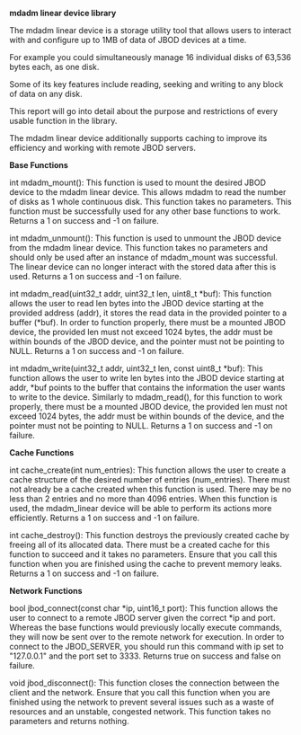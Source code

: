 **mdadm linear device library**

The mdadm linear device is a storage utility tool that allows users to interact with and configure up to 1MB of data of JBOD devices at a time.

For example you could simultaneously manage 16 individual disks of 63,536 bytes each, as one disk. 

Some of its key features include reading, seeking and writing to any block of data on any disk.

This report will go into detail about the purpose and restrictions of every usable function in the library.

The mdadm linear device additionally supports caching to improve its efficiency and working with remote JBOD servers.

**Base Functions**

int mdadm_mount(): 
This function is used to mount the desired JBOD device to the mdadm linear device. This allows mdadm to read the number of disks as 1 whole continuous disk. This function takes no parameters. This function must be successfully used for any other base functions to work. Returns a 1 on success and -1 on failure.

int mdadm_unmount(): 
This function is used to unmount the JBOD device from the mdadm linear device. This function takes no parameters and should only be used after an instance of mdadm_mount was successful. The linear device can no longer interact with the stored data after this is used. Returns a 1 on success and -1 on failure.

int mdadm_read(uint32_t addr, uint32_t len, uint8_t *buf): 
This function allows the user to read len bytes into the JBOD device starting at the provided address (addr), it stores the read data in the provided pointer to a buffer (*buf). In order to function properly, there must be a mounted JBOD device, the provided len must not exceed 1024 bytes, the addr must be within bounds of the JBOD device, and the pointer must not be pointing to NULL. Returns a 1 on success and -1 on failure.

int mdadm_write(uint32_t addr, uint32_t len, const uint8_t *buf): 
This function allows the user to write len bytes into the JBOD device starting at addr, *buf points to the buffer that contains the information the user wants to write to the device. Similarly to mdadm_read(), for this function to work properly, there must be a mounted JBOD device, the provided len must not exceed 1024 bytes, the addr must be within bounds of the device, and the pointer must not be pointing to NULL. Returns a 1 on success and -1 on failure.

**Cache Functions**

int cache_create(int num_entries):
This function allows the user to create a cache structure of the desired number of entries (num_entries). There must not already be a cache created when this function is used. There may be no less than 2 entries and no more than 4096 entries. When this function is used, the mdadm_linear device will be able to perform its actions more efficiently. Returns a 1 on success and -1 on failure.

int cache_destroy():
This function destroys the previously created cache by freeing all of its allocated data. There must be a created cache for this function to succeed and it takes no parameters. Ensure that you call this function when you are finished using the cache to prevent memory leaks. Returns a 1 on success and -1 on failure.

**Network Functions**

bool jbod_connect(const char *ip, uint16_t port):
This function allows the user to connect to a remote JBOD server given the correct *ip and port. Whereas the base functions would previously locally execute commands, they will now be sent over to the remote network for execution. In order to connect to the JBOD_SERVER, you should run this command with ip set to "127.0.0.1" and the port set to 3333. Returns true on success and false on failure.

void jbod_disconnect():
This function closes the connection between the client and the network. Ensure that you call this function when you are finished using the network to prevent several issues such as a waste of resources and an unstable, congested network. This function takes no parameters and returns nothing.

